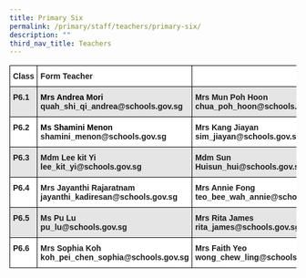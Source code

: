 ```yaml
---
title: Primary Six
permalink: /primary/staff/teachers/primary-six/
description: ""
third_nav_title: Teachers
---
```

<style type="text/css">
.tg  {border-collapse:collapse;border-spacing:0;}
.tg td{border-color:black;border-style:solid;border-width:1px;font-family:Arial, sans-serif;font-size:14px;
  overflow:hidden;padding:10px 5px;word-break:normal;}
.tg th{border-color:black;border-style:solid;border-width:1px;font-family:Arial, sans-serif;font-size:14px;
  font-weight:normal;overflow:hidden;padding:10px 5px;word-break:normal;}
.tg .tg-pv77{background-color:#FFF;color:#1A1C1E;font-weight:bold;text-align:left;vertical-align:top}
.tg .tg-hl5z{background-color:#E5E5E5;color:#1A1C1E;font-weight:bold;text-align:left;vertical-align:top}
</style>
<table class="tg">
<thead>
  <tr>
    <th class="tg-pv77">Class</th>
    <th class="tg-pv77">Form Teacher</th>
    <th class="tg-pv77"></th>
  </tr>
</thead>
<tbody>
  <tr>
    <td class="tg-hl5z">P6.1</td>
    <td class="tg-hl5z"><span style="font-weight:bold;color:#000">Mrs Andrea Mori</span><br>quah_shi_qi_andrea@schools.gov.sg</td>
    <td class="tg-hl5z"><span style="font-weight:bold">Mrs Mun Poh Hoon</span><br>chua_poh_hoon@schools.gov.sg</td>
  </tr>
  <tr>
    <td class="tg-pv77">P6.2</td>
    <td class="tg-pv77"><span style="font-weight:bold;color:#000">Ms Shamini Menon</span><br>shamini_menon@schools.gov.sg</td>
    <td class="tg-pv77"><span style="font-weight:bold">Mrs Kang Jiayan</span><br>sim_jiayan@schools.gov.sg<br></td>
  </tr>
  <tr>
    <td class="tg-hl5z">P6.3</td>
    <td class="tg-hl5z"><span style="font-weight:bold">Mdm Lee kit Yi</span><br>lee_kit_yi@schools.gov.sg</td>
    <td class="tg-hl5z">Mdm Sun Huisun_hui@schools.gov.sg  </td>
  </tr>
  <tr>
    <td class="tg-pv77">P6.4</td>
    <td class="tg-pv77">Mrs Jayanthi Rajaratnam<br>jayanthi_kadiresan@schools.gov.sg</td>
    <td class="tg-pv77"><span style="font-weight:bold">Mrs Annie Fong</span><br>teo_bee_wah_annie@schools.gov.sg</td>
  </tr>
  <tr>
    <td class="tg-hl5z">P6.5</td>
    <td class="tg-hl5z"><span style="font-weight:bold">Ms Pu Lu</span><br>pu_lu@schools.gov.sg</td>
    <td class="tg-hl5z"><span style="font-weight:bold">Mrs Rita James</span><br>rita_james@schools.gov.sg</td>
  </tr>
  <tr>
    <td class="tg-pv77">P6.6</td>
    <td class="tg-pv77"><span style="font-weight:bold">Mrs Sophia Koh</span><br>koh_pei_chen_sophia@schools.gov.sg</td>
    <td class="tg-pv77"><span style="font-weight:bold">Mrs Faith Yeo</span><br>wong_chew_ling@schools.gov.sg</td>
  </tr>
</tbody>
</table>